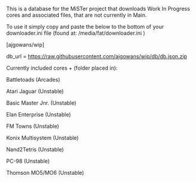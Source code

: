 This is a database for the MiSTer project that downloads Work In Progress cores and associated files, that are not currently in Main.

To use it simply copy and paste the below to the bottom of your downloader.ini file (found at: /media/fat/downloader.ini )

[ajgowans/wip]

db_url = https://raw.githubusercontent.com/ajgowans/wip/db/db.json.zip



Currently included cores + (folder placed in):

Battletoads (Arcades)

Atari Jaguar (Unstable)

Basic Master Jnr. (Unstable)

Elan Enterprise (Unstable)

FM Towns (Unstable)

Konix Multisystem (Unstable)

Nand2Tetris (Unstable)

PC-98 (Unstable)

Thomson MO5/MO6 (Unstable)

